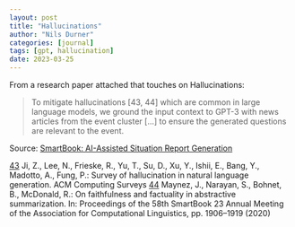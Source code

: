 ```yaml
---
layout: post
title: "Hallucinations"
author: "Nils Durner"
categories: [journal]
tags: [gpt, hallucination]
date: 2023-03-25
---
```


From a research paper attached that touches on Hallucinations:
> To mitigate hallucinations [43, 44] which are common in large language models, we ground the input context to GPT-3 with news articles from the event cluster [...] to ensure the generated questions are relevant to the event.

Source: [SmartBook: AI-Assisted Situation Report Generation](https://arxiv.org/abs/2303.14337)

[43](https://arxiv.org/abs/2202.03629) Ji, Z., Lee, N., Frieske, R., Yu, T., Su, D., Xu, Y., Ishii, E., Bang, Y., Madotto, A., Fung, P.: Survey of hallucination in natural language generation. ACM Computing Surveys
[44](https://arxiv.org/abs/2005.00661) Maynez, J., Narayan, S., Bohnet, B., McDonald, R.: On faithfulness and factuality in abstractive summarization. In: Proceedings of the 58th SmartBook 23 Annual Meeting of the Association for Computational Linguistics, pp. 1906–1919 (2020)
